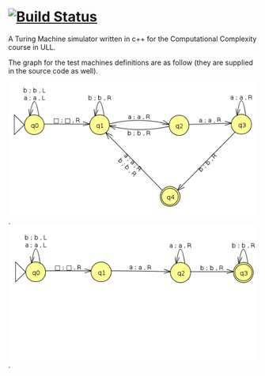 [![Build Status](https://travis-ci.org/jhhernandez/TuringMachine.svg?branch=master)](https://travis-ci.org/jhhernandez/TuringMachine)
=============
A Turing Machine simulator written in c++ for the Computational Complexity
course in ULL.

The graph for the test machines definitions are as follow (they are supplied in the source code as well).

 ![alt text](https://github.com/jhhernandez/TuringMachine/blob/master/test_machine.png "Graph of the test_definition file").
 ![alt text](https://github.com/jhhernandez/TuringMachine/blob/master/test_machine2.png "Graph of the test_definition2 file").
